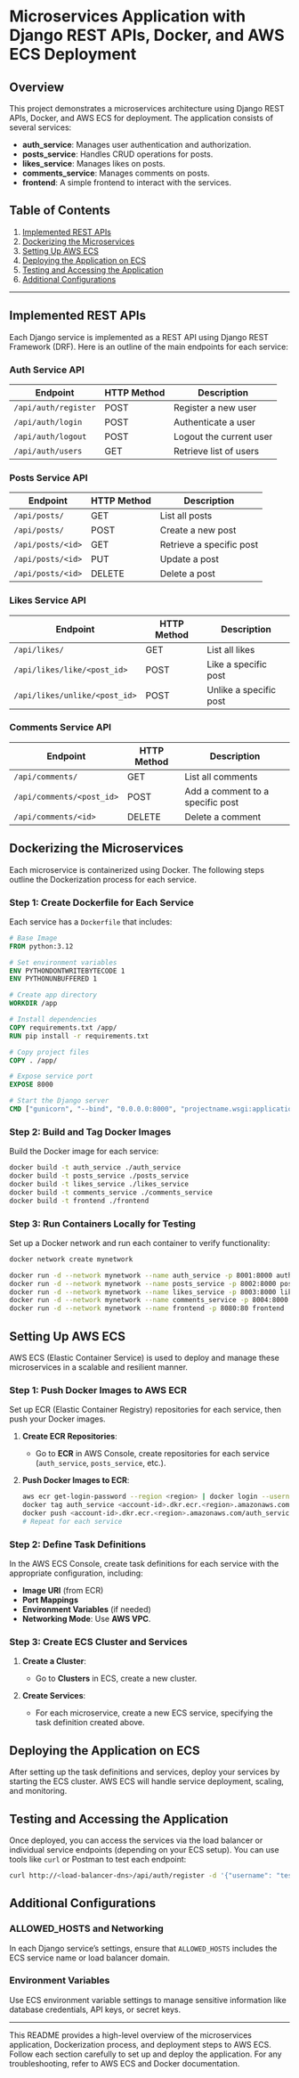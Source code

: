 
# Microservices Application with Django REST APIs, Docker, and AWS ECS Deployment

## Overview

This project demonstrates a microservices architecture using Django REST APIs, Docker, and AWS ECS for deployment. The application consists of several services:

- **auth_service**: Manages user authentication and authorization.
- **posts_service**: Handles CRUD operations for posts.
- **likes_service**: Manages likes on posts.
- **comments_service**: Manages comments on posts.
- **frontend**: A simple frontend to interact with the services.

## Table of Contents

1. [Implemented REST APIs](#implemented-rest-apis)
2. [Dockerizing the Microservices](#dockerizing-the-microservices)
3. [Setting Up AWS ECS](#setting-up-aws-ecs)
4. [Deploying the Application on ECS](#deploying-the-application-on-ecs)
5. [Testing and Accessing the Application](#testing-and-accessing-the-application)
6. [Additional Configurations](#additional-configurations)

---

## Implemented REST APIs

Each Django service is implemented as a REST API using Django REST Framework (DRF). Here is an outline of the main endpoints for each service:

### Auth Service API

| Endpoint                 | HTTP Method | Description                    |
|--------------------------|-------------|--------------------------------|
| `/api/auth/register`     | POST        | Register a new user            |
| `/api/auth/login`        | POST        | Authenticate a user            |
| `/api/auth/logout`       | POST        | Logout the current user        |
| `/api/auth/users`        | GET         | Retrieve list of users         |

### Posts Service API

| Endpoint                 | HTTP Method | Description                    |
|--------------------------|-------------|--------------------------------|
| `/api/posts/`            | GET         | List all posts                 |
| `/api/posts/`            | POST        | Create a new post              |
| `/api/posts/<id>`        | GET         | Retrieve a specific post       |
| `/api/posts/<id>`        | PUT         | Update a post                  |
| `/api/posts/<id>`        | DELETE      | Delete a post                  |

### Likes Service API

| Endpoint                        | HTTP Method | Description                      |
|---------------------------------|-------------|----------------------------------|
| `/api/likes/`                   | GET         | List all likes                   |
| `/api/likes/like/<post_id>`     | POST        | Like a specific post             |
| `/api/likes/unlike/<post_id>`   | POST        | Unlike a specific post           |

### Comments Service API

| Endpoint                        | HTTP Method | Description                          |
|---------------------------------|-------------|--------------------------------------|
| `/api/comments/`                | GET         | List all comments                    |
| `/api/comments/<post_id>`       | POST        | Add a comment to a specific post     |
| `/api/comments/<id>`            | DELETE      | Delete a comment                     |

## Dockerizing the Microservices

Each microservice is containerized using Docker. The following steps outline the Dockerization process for each service.

### Step 1: Create Dockerfile for Each Service

Each service has a `Dockerfile` that includes:

```dockerfile
# Base Image
FROM python:3.12

# Set environment variables
ENV PYTHONDONTWRITEBYTECODE 1
ENV PYTHONUNBUFFERED 1

# Create app directory
WORKDIR /app

# Install dependencies
COPY requirements.txt /app/
RUN pip install -r requirements.txt

# Copy project files
COPY . /app/

# Expose service port
EXPOSE 8000

# Start the Django server
CMD ["gunicorn", "--bind", "0.0.0.0:8000", "projectname.wsgi:application"]
```

### Step 2: Build and Tag Docker Images

Build the Docker image for each service:

```bash
docker build -t auth_service ./auth_service
docker build -t posts_service ./posts_service
docker build -t likes_service ./likes_service
docker build -t comments_service ./comments_service
docker build -t frontend ./frontend
```

### Step 3: Run Containers Locally for Testing

Set up a Docker network and run each container to verify functionality:

```bash
docker network create mynetwork

docker run -d --network mynetwork --name auth_service -p 8001:8000 auth_service
docker run -d --network mynetwork --name posts_service -p 8002:8000 posts_service
docker run -d --network mynetwork --name likes_service -p 8003:8000 likes_service
docker run -d --network mynetwork --name comments_service -p 8004:8000 comments_service
docker run -d --network mynetwork --name frontend -p 8080:80 frontend
```

## Setting Up AWS ECS

AWS ECS (Elastic Container Service) is used to deploy and manage these microservices in a scalable and resilient manner.

### Step 1: Push Docker Images to AWS ECR

Set up ECR (Elastic Container Registry) repositories for each service, then push your Docker images.

1. **Create ECR Repositories**:
   - Go to **ECR** in AWS Console, create repositories for each service (`auth_service`, `posts_service`, etc.).

2. **Push Docker Images to ECR**:

   ```bash
   aws ecr get-login-password --region <region> | docker login --username AWS --password-stdin <account-id>.dkr.ecr.<region>.amazonaws.com
   docker tag auth_service <account-id>.dkr.ecr.<region>.amazonaws.com/auth_service
   docker push <account-id>.dkr.ecr.<region>.amazonaws.com/auth_service
   # Repeat for each service
   ```

### Step 2: Define Task Definitions

In the AWS ECS Console, create task definitions for each service with the appropriate configuration, including:

- **Image URI** (from ECR)
- **Port Mappings**
- **Environment Variables** (if needed)
- **Networking Mode**: Use **AWS VPC**.

### Step 3: Create ECS Cluster and Services

1. **Create a Cluster**:
   - Go to **Clusters** in ECS, create a new cluster.

2. **Create Services**:
   - For each microservice, create a new ECS service, specifying the task definition created above.

## Deploying the Application on ECS

After setting up the task definitions and services, deploy your services by starting the ECS cluster. AWS ECS will handle service deployment, scaling, and monitoring.

## Testing and Accessing the Application

Once deployed, you can access the services via the load balancer or individual service endpoints (depending on your ECS setup). You can use tools like `curl` or Postman to test each endpoint:

```bash
curl http://<load-balancer-dns>/api/auth/register -d '{"username": "test", "password": "test123"}' -H "Content-Type: application/json"
```

## Additional Configurations

### ALLOWED_HOSTS and Networking

In each Django service’s settings, ensure that `ALLOWED_HOSTS` includes the ECS service name or load balancer domain.

### Environment Variables

Use ECS environment variable settings to manage sensitive information like database credentials, API keys, or secret keys.

---

This README provides a high-level overview of the microservices application, Dockerization process, and deployment steps to AWS ECS. Follow each section carefully to set up and deploy the application. For any troubleshooting, refer to AWS ECS and Docker documentation.
